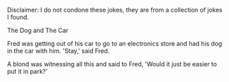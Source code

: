 Disclaimer: I do not condone these jokes, they are from a collection of jokes I found.

The Dog and The Car

Fred was getting out of his car to go to an electronics store and had his dog in the car with him. 'Stay,' said Fred.

A blond was witnessing all this and said to Fred, 'Would it just be easier to put it in park?'

